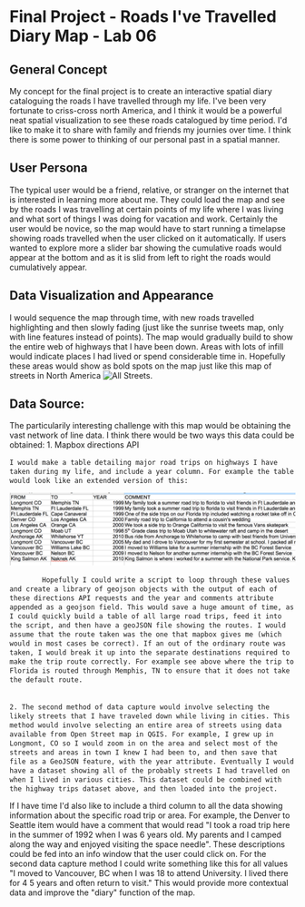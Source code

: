 Final Project - Roads I've Travelled Diary Map - Lab 06
====================

General Concept
---------------
My concept for the final project is to create an interactive spatial diary cataloguing the roads I have travelled through my life. I've been very fortunate to criss-cross north America, and I think it would be a powerful neat spatial visualization to see these roads catalogued by time period. I'd like to make it to share with family and friends my journies over time. I think there is some power to thinking of our personal past in a spatial manner. 


User Persona
--------------
The typical user would be a friend, relative, or stranger on the internet that is interested in learning more about me. They could load the map and see by the roads I was travelling at certain points of my life where I was living and what sort of things I was doing for vacation and work. Certainly the user would be novice, so the map would have to start running a timelapse showing roads travelled when the user clicked on it automatically. If users wanted to explore more a slider bar showing the cumulative roads would appear at the bottom and as it is slid from left to right the roads would cumulatively appear.

Data Visualization and Appearance
------------------------
I would sequence the map through time, with new roads travelled highlighting and then slowly fading (just like the sunrise tweets map, only with line features instead of points). The map would gradually build to show the entire web of highways that I have been down. Areas with lots of infill would indicate places I had lived or spend considerable time in. Hopefully these areas would show as bold spots on the map just like this map of streets in North America ![All Streets](https://i.imgur.com/XHX8rTG.jpg).

    
Data Source:
-------------
The particularily interesting challenge with this map would be obtaining the vast network of line data. I think there would be two ways this data could be obtained:
    1. Mapbox directions API

    I would make a table detailing major road trips on highways I have taken during my life, and include a year column. For example the table would look like an extended version of this:

![Example Table](tablescreenshot.png)
            
            Hopefully I could write a script to loop through these values and create a library of geojson objects with the output of each of these directions API requests and the year and comments attribute appended as a geojson field. This would save a huge amount of time, as I could quickly build a table of all large road trips, feed it into the script, and then have a geoJSON file showing the routes. I would assume that the route taken was the one that mapbox gives me (which would in most cases be correct). If an out of the ordinary route was taken, I would break it up into the separate destinations required to make the trip route correctly. For example see above where the trip to Florida is routed through Memphis, TN to ensure that it does not take the default route.
            

    2. The second method of data capture would involve selecting the likely streets that I have traveled down while living in cities. This method would involve selecting an entire area of streets using data available from Open Street map in QGIS. For example, I grew up in Longmont, CO so I would zoom in on the area and select most of the streets and areas in town I knew I had been to, and then save that file as a GeoJSON feature, with the year attribute. Eventually I would have a dataset showing all of the probably streets I had travelled on when I lived in various cities. This dataset could be combined with the highway trips dataset above, and then loaded into the project.

If I have time I'd also like to include a third column to all the data showing information about the specific road trip or area. For example, the Denver to Seattle item would have a comment that would read "I took a road trip here in the summer of 1992 when I was 6 years old. My parents and I camped along the way and enjoyed visiting the space needle". These descriptions could be fed into an info window that the user could click on. For the second data capture method I could write something like this for all values "I moved to Vancouver, BC when I was 18 to attend University. I lived there for 4 5 years and often return to visit." This would provide more contextual data and improve the "diary" function of the map.
    

